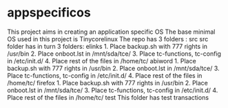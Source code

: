 appspecificos
=============

This project aims in creating an application specific OS
The base minimal OS used in this project is Tinycorelinux
The repo has 3 folders :
	src
		src folder has in turn 3 folders:
			elinks
				1. Place backup.sh with 777 rights in /usr/bin
				2. Place onboot.lst in /mnt/sda/tce/
				3. Place tc-functions, tc-config in /etc/init.d/
				4. Place rest of the files in /home/tc/
			abiword	
				1. Place backup.sh with 777 rights in /usr/bin
				2. Place onboot.lst in /mnt/sda/tce/
				3. Place tc-functions, tc-config in /etc/init.d/
				4. Place rest of the files in /home/tc/
			firefox	
				1. Place backup.sh with 777 rights in /usr/bin
				2. Place onboot.lst in /mnt/sda/tce/
				3. Place tc-functions, tc-config in /etc/init.d/
				4. Place rest of the files in /home/tc/
	test
		This folder has test transactions
